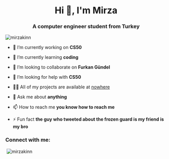 <h1 align="center">Hi 👋, I'm Mirza</h1>
<h3 align="center">A computer engineer student from Turkey</h3>

<p align="left"> <img src="https://komarev.com/ghpvc/?username=mirzakinn&label=Profile%20views&color=0e75b6&style=flat" alt="mirzakinn" /> </p>

- 🔭 I’m currently working on **CS50**

- 🌱 I’m currently learning **coding**

- 👯 I’m looking to collaborate on **Furkan Gündel**

- 🤝 I’m looking for help with **CS50**

- 👨‍💻 All of my projects are available at [nowhere](nowhere)

- 💬 Ask me about **anything**

- 📫 How to reach me **you know how to reach me**

- ⚡ Fun fact **the guy who tweeted about the frozen guard is my friend is my bro**

<h3 align="left">Connect with me:</h3>
<p align="left">
</p>

<p>&nbsp;<img align="center" src="https://github-readme-stats.vercel.app/api?username=mirzakinn&show_icons=true&locale=en" alt="mirzakinn" /></p>
